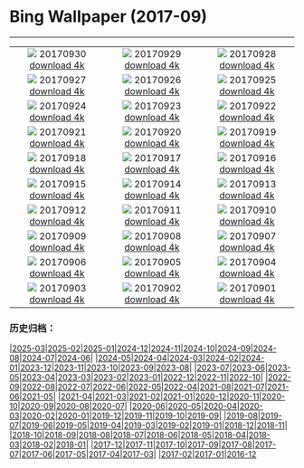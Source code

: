 # Bing Wallpaper (2017-09)
**************
| | | |
| :----: | :----: | :----: |
| ![](https://www.bing.com/az/hprichbg/rb/SitanaPonticeriana_EN-US10921478705_1920x1080.jpg) 20170930 [download 4k](https://www.bing.com/az/hprichbg/rb/SitanaPonticeriana_EN-US10921478705_UHD.jpg) | ![](https://www.bing.com/az/hprichbg/rb/LittleAuks_EN-US10291231387_1920x1080.jpg) 20170929 [download 4k](https://www.bing.com/az/hprichbg/rb/LittleAuks_EN-US10291231387_UHD.jpg) | ![](https://www.bing.com/az/hprichbg/rb/MtIbukiyama_EN-US6882861958_1920x1080.jpg) 20170928 [download 4k](https://www.bing.com/az/hprichbg/rb/MtIbukiyama_EN-US6882861958_UHD.jpg) |
| ![](https://www.bing.com/az/hprichbg/rb/LakePukaki_EN-US9412206565_1920x1080.jpg) 20170927 [download 4k](https://www.bing.com/az/hprichbg/rb/LakePukaki_EN-US9412206565_UHD.jpg) | ![](https://www.bing.com/az/hprichbg/rb/TurpanDepression_EN-US12371339737_1920x1080.jpg) 20170926 [download 4k](https://www.bing.com/az/hprichbg/rb/TurpanDepression_EN-US12371339737_UHD.jpg) | ![](https://www.bing.com/az/hprichbg/rb/PrecipiceLake_EN-US10954292570_1920x1080.jpg) 20170925 [download 4k](https://www.bing.com/az/hprichbg/rb/PrecipiceLake_EN-US10954292570_UHD.jpg) |
| ![](https://www.bing.com/az/hprichbg/rb/ErfurtOktoberfest_EN-US12154451896_1920x1080.jpg) 20170924 [download 4k](https://www.bing.com/az/hprichbg/rb/ErfurtOktoberfest_EN-US12154451896_UHD.jpg) | ![](https://www.bing.com/az/hprichbg/rb/NestingRabbit_EN-US12646294176_1920x1080.jpg) 20170923 [download 4k](https://www.bing.com/az/hprichbg/rb/NestingRabbit_EN-US12646294176_UHD.jpg) | ![](https://www.bing.com/az/hprichbg/rb/DollySods_EN-US9021857432_1920x1080.jpg) 20170922 [download 4k](https://www.bing.com/az/hprichbg/rb/DollySods_EN-US9021857432_UHD.jpg) |
| ![](https://www.bing.com/az/hprichbg/rb/CorricellaMarina_EN-US12546365116_1920x1080.jpg) 20170921 [download 4k](https://www.bing.com/az/hprichbg/rb/CorricellaMarina_EN-US12546365116_UHD.jpg) | ![](https://www.bing.com/az/hprichbg/rb/RotenbergVineyards_EN-US11270850012_1920x1080.jpg) 20170920 [download 4k](https://www.bing.com/az/hprichbg/rb/RotenbergVineyards_EN-US11270850012_UHD.jpg) | ![](https://www.bing.com/az/hprichbg/rb/Sparrowhawk_EN-US9288842659_1920x1080.jpg) 20170919 [download 4k](https://www.bing.com/az/hprichbg/rb/Sparrowhawk_EN-US9288842659_UHD.jpg) |
| ![](https://www.bing.com/az/hprichbg/rb/AlgaeRocks_EN-US13964069883_1920x1080.jpg) 20170918 [download 4k](https://www.bing.com/az/hprichbg/rb/AlgaeRocks_EN-US13964069883_UHD.jpg) | ![](https://www.bing.com/az/hprichbg/rb/IndependenceHall_EN-US12339589148_1920x1080.jpg) 20170917 [download 4k](https://www.bing.com/az/hprichbg/rb/IndependenceHall_EN-US12339589148_UHD.jpg) | ![](https://www.bing.com/az/hprichbg/rb/KonikHorses_EN-US10997581740_1920x1080.jpg) 20170916 [download 4k](https://www.bing.com/az/hprichbg/rb/KonikHorses_EN-US10997581740_UHD.jpg) |
| ![](https://www.bing.com/az/hprichbg/rb/ThamesEstuaryNASA_EN-US14188404911_1920x1080.jpg) 20170915 [download 4k](https://www.bing.com/az/hprichbg/rb/ThamesEstuaryNASA_EN-US14188404911_UHD.jpg) | ![](https://www.bing.com/az/hprichbg/rb/CityPalace_EN-US9171066488_1920x1080.jpg) 20170914 [download 4k](https://www.bing.com/az/hprichbg/rb/CityPalace_EN-US9171066488_UHD.jpg) | ![](https://www.bing.com/az/hprichbg/rb/BandiagaraDogon_EN-US11747337209_1920x1080.jpg) 20170913 [download 4k](https://www.bing.com/az/hprichbg/rb/BandiagaraDogon_EN-US11747337209_UHD.jpg) |
| ![](https://www.bing.com/az/hprichbg/rb/CastlePointLH_EN-US13433910394_1920x1080.jpg) 20170912 [download 4k](https://www.bing.com/az/hprichbg/rb/CastlePointLH_EN-US13433910394_UHD.jpg) | ![](https://www.bing.com/az/hprichbg/rb/FDNY343_EN-US8191512432_1920x1080.jpg) 20170911 [download 4k](https://www.bing.com/az/hprichbg/rb/FDNY343_EN-US8191512432_UHD.jpg) | ![](https://www.bing.com/az/hprichbg/rb/PuntaEspinosa_EN-US12660083085_1920x1080.jpg) 20170910 [download 4k](https://www.bing.com/az/hprichbg/rb/PuntaEspinosa_EN-US12660083085_UHD.jpg) |
| ![](https://www.bing.com/az/hprichbg/rb/StorkCliffs_EN-US11006532238_1920x1080.jpg) 20170909 [download 4k](https://www.bing.com/az/hprichbg/rb/StorkCliffs_EN-US11006532238_UHD.jpg) | ![](https://www.bing.com/az/hprichbg/rb/PeabodyLibrary_EN-US9475175779_1920x1080.jpg) 20170908 [download 4k](https://www.bing.com/az/hprichbg/rb/PeabodyLibrary_EN-US9475175779_UHD.jpg) | ![](https://www.bing.com/az/hprichbg/rb/CrailHarbour_EN-US9191394748_1920x1080.jpg) 20170907 [download 4k](https://www.bing.com/az/hprichbg/rb/CrailHarbour_EN-US9191394748_UHD.jpg) |
| ![](https://www.bing.com/az/hprichbg/rb/SneffelsRange_EN-US9227240987_1920x1080.jpg) 20170906 [download 4k](https://www.bing.com/az/hprichbg/rb/SneffelsRange_EN-US9227240987_UHD.jpg) | ![](https://www.bing.com/az/hprichbg/rb/DosOjos_EN-US11313156087_1920x1080.jpg) 20170905 [download 4k](https://www.bing.com/az/hprichbg/rb/DosOjos_EN-US11313156087_UHD.jpg) | ![](https://www.bing.com/az/hprichbg/rb/DomeRestore_EN-US11335730910_1920x1080.jpg) 20170904 [download 4k](https://www.bing.com/az/hprichbg/rb/DomeRestore_EN-US11335730910_UHD.jpg) |
| ![](https://www.bing.com/az/hprichbg/rb/SWFC_EN-US8629361490_1920x1080.jpg) 20170903 [download 4k](https://www.bing.com/az/hprichbg/rb/SWFC_EN-US8629361490_UHD.jpg) | ![](https://www.bing.com/az/hprichbg/rb/WestAU_EN-US11766903144_1920x1080.jpg) 20170902 [download 4k](https://www.bing.com/az/hprichbg/rb/WestAU_EN-US11766903144_UHD.jpg) | ![](https://www.bing.com/az/hprichbg/rb/PoenariCastle_EN-US8257480014_1920x1080.jpg) 20170901 [download 4k](https://www.bing.com/az/hprichbg/rb/PoenariCastle_EN-US8257480014_UHD.jpg) |

### 历史归档：

|[2025-03](/2025-03/2025-03.md)|[2025-02](/2025-02/2025-02.md)|[2025-01](/2025-01/2025-01.md)|[2024-12](/2024-12/2024-12.md)|[2024-11](/2024-11/2024-11.md)|[2024-10](/2024-10/2024-10.md)|[2024-09](/2024-09/2024-09.md)|[2024-08](/2024-08/2024-08.md)|[2024-07](/2024-07/2024-07.md)|[2024-06](/2024-06/2024-06.md)|
|[2024-05](/2024-05/2024-05.md)|[2024-04](/2024-04/2024-04.md)|[2024-03](/2024-03/2024-03.md)|[2024-02](/2024-02/2024-02.md)|[2024-01](/2024-01/2024-01.md)|[2023-12](/2023-12/2023-12.md)|[2023-11](/2023-11/2023-11.md)|[2023-10](/2023-10/2023-10.md)|[2023-09](/2023-09/2023-09.md)|[2023-08](/2023-08/2023-08.md)|
|[2023-07](/2023-07/2023-07.md)|[2023-06](/2023-06/2023-06.md)|[2023-05](/2023-05/2023-05.md)|[2023-04](/2023-04/2023-04.md)|[2023-03](/2023-03/2023-03.md)|[2023-02](/2023-02/2023-02.md)|[2023-01](/2023-01/2023-01.md)|[2022-12](/2022-12/2022-12.md)|[2022-11](/2022-11/2022-11.md)|[2022-10](/2022-10/2022-10.md)|
|[2022-09](/2022-09/2022-09.md)|[2022-08](/2022-08/2022-08.md)|[2022-07](/2022-07/2022-07.md)|[2022-06](/2022-06/2022-06.md)|[2022-05](/2022-05/2022-05.md)|[2022-04](/2022-04/2022-04.md)|[2021-08](/2021-08/2021-08.md)|[2021-07](/2021-07/2021-07.md)|[2021-06](/2021-06/2021-06.md)|[2021-05](/2021-05/2021-05.md)|
|[2021-04](/2021-04/2021-04.md)|[2021-03](/2021-03/2021-03.md)|[2021-02](/2021-02/2021-02.md)|[2021-01](/2021-01/2021-01.md)|[2020-12](/2020-12/2020-12.md)|[2020-11](/2020-11/2020-11.md)|[2020-10](/2020-10/2020-10.md)|[2020-09](/2020-09/2020-09.md)|[2020-08](/2020-08/2020-08.md)|[2020-07](/2020-07/2020-07.md)|
|[2020-06](/2020-06/2020-06.md)|[2020-05](/2020-05/2020-05.md)|[2020-04](/2020-04/2020-04.md)|[2020-03](/2020-03/2020-03.md)|[2020-02](/2020-02/2020-02.md)|[2020-01](/2020-01/2020-01.md)|[2019-12](/2019-12/2019-12.md)|[2019-11](/2019-11/2019-11.md)|[2019-10](/2019-10/2019-10.md)|[2019-09](/2019-09/2019-09.md)|
|[2019-08](/2019-08/2019-08.md)|[2019-07](/2019-07/2019-07.md)|[2019-06](/2019-06/2019-06.md)|[2019-05](/2019-05/2019-05.md)|[2019-04](/2019-04/2019-04.md)|[2019-03](/2019-03/2019-03.md)|[2019-02](/2019-02/2019-02.md)|[2019-01](/2019-01/2019-01.md)|[2018-12](/2018-12/2018-12.md)|[2018-11](/2018-11/2018-11.md)|
|[2018-10](/2018-10/2018-10.md)|[2018-09](/2018-09/2018-09.md)|[2018-08](/2018-08/2018-08.md)|[2018-07](/2018-07/2018-07.md)|[2018-06](/2018-06/2018-06.md)|[2018-05](/2018-05/2018-05.md)|[2018-04](/2018-04/2018-04.md)|[2018-03](/2018-03/2018-03.md)|[2018-02](/2018-02/2018-02.md)|[2018-01](/2018-01/2018-01.md)|
|[2017-12](/2017-12/2017-12.md)|[2017-11](/2017-11/2017-11.md)|[2017-10](/2017-10/2017-10.md)|[2017-09](/2017-09/2017-09.md)|[2017-08](/2017-08/2017-08.md)|[2017-07](/2017-07/2017-07.md)|[2017-06](/2017-06/2017-06.md)|[2017-05](/2017-05/2017-05.md)|[2017-04](/2017-04/2017-04.md)|[2017-03](/2017-03/2017-03.md)|
|[2017-02](/2017-02/2017-02.md)|[2017-01](/2017-01/2017-01.md)|[2016-12](/2016-12/2016-12.md)